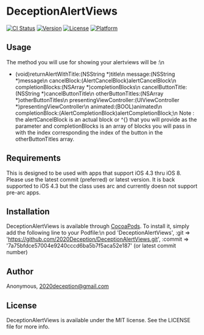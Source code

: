# DeceptionAlertViews

[![CI Status](http://img.shields.io/travis/Anonymous/DeceptionAlertViews.svg?style=flat)](https://travis-ci.org/Anonymous/DeceptionAlertViews)
[![Version](https://img.shields.io/cocoapods/v/DeceptionAlertViews.svg?style=flat)](http://cocoadocs.org/docsets/DeceptionAlertViews)
[![License](https://img.shields.io/cocoapods/l/DeceptionAlertViews.svg?style=flat)](http://cocoadocs.org/docsets/DeceptionAlertViews)
[![Platform](https://img.shields.io/cocoapods/p/DeceptionAlertViews.svg?style=flat)](http://cocoadocs.org/docsets/DeceptionAlertViews)

## Usage

The method you will use for showing your alertviews will be :\n
+ (void)returnAlertWithTitle:(NSString *)title\n
                message:(NSString *)message\n
             cancelBlock:(AlertCancelBlock)alertCancelBlock\n
         completionBlocks:(NSArray *)completionBlocks\n
         cancelButtonTitle:(NSString *)cancelButtonTitle\n
         otherButtonTitles:(NSArray *)otherButtonTitles\n
   presentingViewController:(UIViewController *)presentingViewController\n
               animated:(BOOL)animated\n
          completionBlock:(AlertCompletionBlock)alertCompletionBlock;\n
Note : the alertCancelBlock is an actual block or ^{} that you will provide as the parameter and completionBlocks is an array of blocks you will pass in with the index corresponding the index of the button in the otherButtonTitles array.

## Requirements

This is designed to be used with apps that support iOS 4.3 thru iOS 8. Please use the latest commit (preferred) or latest version. It is back supported to iOS 4.3 but the class uses arc and currently doesn not support pre-arc apps.

## Installation

DeceptionAlertViews is available through [CocoaPods](http://cocoapods.org). To install it, simply add the following line to your Podfile:\n
    pod 'DeceptionAlertViews', :git => 'https://github.com/2020Deception/DeceptionAlertViews.git', :commit => '7a75bfdce57004e9240cccd6ba5b7f5aca52e187' (or latest commit number)

## Author

Anonymous, 2020deception@gmail.com

## License

DeceptionAlertViews is available under the MIT license. See the LICENSE file for more info.

